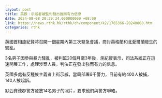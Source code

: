```yaml
---
layout: post
title: 英揆：示威者被監判發出強而有力信息
date: 2024-08-08 20:39:34.000000000 +08:00
link: https://news.rthk.hk/rthk/ch/component/k2/1765366-20240808.htm
categories: rthk
---
```


英國首相施紀賢將召開一個星期內第三次緊急會議，商討英格蘭和北愛爾蘭發生的騷亂。

3名男子因參與暴力騷亂，被判監20個月至3年後，施紀賢表示，司法系統正在迅速開展工作，處理涉案人員，判決正在發出強而有力的信息。

英國多處有反種族主義者上街示威，當局部署6千警力，目前有約400人被捕，140人被起訴。

默西賽德郡警方發放14名男子的照片，要求他們與警方聯絡。
